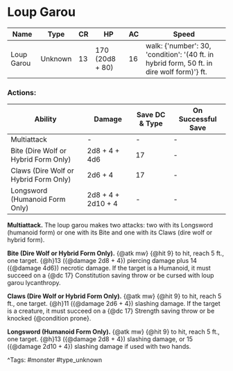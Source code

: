 # Loup Garou

| Name | Type | CR | HP | AC | Speed |
|------|------|----|----|----|-------|
| Loup Garou | Unknown | 13 | 170 (20d8 + 80) | 16 | walk: {'number': 30, 'condition': '(40 ft. in hybrid form, 50 ft. in dire wolf form)'} ft. |

### Actions:

| Ability | Damage | Save DC & Type | On Successful Save |
|---------|--------|----------------|--------------------|
| Multiattack | - | - | - |
| Bite (Dire Wolf or Hybrid Form Only) | 2d8 + 4 + 4d6 | 17 | - |
| Claws (Dire Wolf or Hybrid Form Only) | 2d6 + 4 | 17 | - |
| Longsword (Humanoid Form Only) | 2d8 + 4 + 2d10 + 4 | - | - |


**Multiattack.** The loup garou makes two attacks: two with its Longsword (humanoid form) or one with its Bite and one with its Claws (dire wolf or hybrid form).

**Bite (Dire Wolf or Hybrid Form Only).** {@atk mw} {@hit 9} to hit, reach 5 ft., one target. {@h}13 ({@damage 2d8 + 4}) piercing damage plus 14 ({@damage 4d6}) necrotic damage. If the target is a Humanoid, it must succeed on a {@dc 17} Constitution saving throw or be cursed with loup garou lycanthropy.

**Claws (Dire Wolf or Hybrid Form Only).** {@atk mw} {@hit 9} to hit, reach 5 ft., one target. {@h}11 ({@damage 2d6 + 4}) slashing damage. If the target is a creature, it must succeed on a {@dc 17} Strength saving throw or be knocked {@condition prone}.

**Longsword (Humanoid Form Only).** {@atk mw} {@hit 9} to hit, reach 5 ft., one target. {@h}13 ({@damage 2d8 + 4}) slashing damage, or 15 ({@damage 2d10 + 4}) slashing damage if used with two hands.

^Tags: #monster #type_unknown